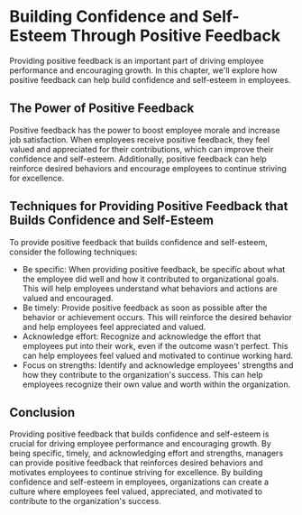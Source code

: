 Building Confidence and Self-Esteem Through Positive Feedback
============================================================================================================================

Providing positive feedback is an important part of driving employee performance and encouraging growth. In this chapter, we'll explore how positive feedback can help build confidence and self-esteem in employees.

The Power of Positive Feedback
------------------------------

Positive feedback has the power to boost employee morale and increase job satisfaction. When employees receive positive feedback, they feel valued and appreciated for their contributions, which can improve their confidence and self-esteem. Additionally, positive feedback can help reinforce desired behaviors and encourage employees to continue striving for excellence.

Techniques for Providing Positive Feedback that Builds Confidence and Self-Esteem
---------------------------------------------------------------------------------

To provide positive feedback that builds confidence and self-esteem, consider the following techniques:

* Be specific: When providing positive feedback, be specific about what the employee did well and how it contributed to organizational goals. This will help employees understand what behaviors and actions are valued and encouraged.
* Be timely: Provide positive feedback as soon as possible after the behavior or achievement occurs. This will reinforce the desired behavior and help employees feel appreciated and valued.
* Acknowledge effort: Recognize and acknowledge the effort that employees put into their work, even if the outcome wasn't perfect. This can help employees feel valued and motivated to continue working hard.
* Focus on strengths: Identify and acknowledge employees' strengths and how they contribute to the organization's success. This can help employees recognize their own value and worth within the organization.

Conclusion
----------

Providing positive feedback that builds confidence and self-esteem is crucial for driving employee performance and encouraging growth. By being specific, timely, and acknowledging effort and strengths, managers can provide positive feedback that reinforces desired behaviors and motivates employees to continue striving for excellence. By building confidence and self-esteem in employees, organizations can create a culture where employees feel valued, appreciated, and motivated to contribute to the organization's success.
